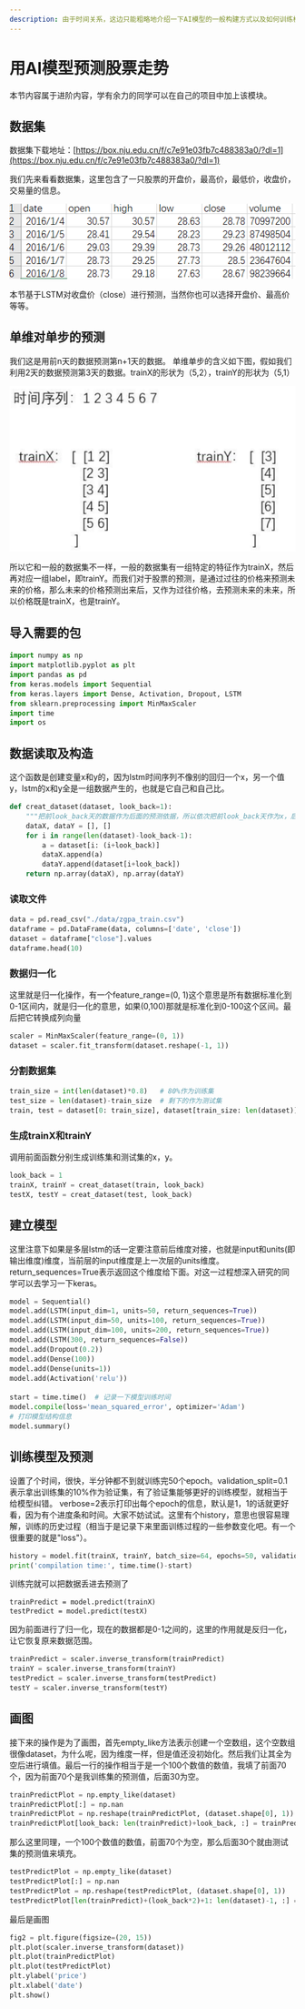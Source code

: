 ```yaml
---
description: 由于时间关系，这边只能粗略地介绍一下AI模型的一般构建方式以及如何训练模型，关于具体的模型信息，以及代码编写方面的问题，还需要大家课后自己去了解。
---
```


# 用AI模型预测股票走势

本节内容属于进阶内容，学有余力的同学可以在自己的项目中加上该模块。

## 数据集&#x20;

数据集下载地址：[https://box.nju.edu.cn/f/c7e91e03fb7c488383a0/?dl=1](https://box.nju.edu.cn/f/c7e91e03fb7c488383a0/?dl=1)

我们先来看看数据集，这里包含了一只股票的开盘价，最高价，最低价，收盘价，交易量的信息。

![](<../.gitbook/assets/image (11).png>)

本节基于LSTM对收盘价（close）进行预测，当然你也可以选择开盘价、最高价等等。

## 单维对单步的预测

我们这是用前n天的数据预测第n+1天的数据。 单维单步的含义如下图，假如我们利用2天的数据预测第3天的数据。trainX的形状为（5,2），trainY的形状为（5,1）

![](<../.gitbook/assets/image (10).png>)

所以它和一般的数据集不一样，一般的数据集有一组特定的特征作为trainX，然后再对应一组label，即trainY。而我们对于股票的预测，是通过过往的价格来预测未来的价格，那么未来的价格预测出来后，又作为过往价格，去预测未来的未来，所以价格既是trainX，也是trainY。

## 导入需要的包

```python
import numpy as np
import matplotlib.pyplot as plt
import pandas as pd
from keras.models import Sequential
from keras.layers import Dense, Activation, Dropout, LSTM
from sklearn.preprocessing import MinMaxScaler
import time
import os
```

## 数据读取及构造

这个函数是创建变量x和y的，因为lstm时间序列不像别的回归一个x，另一个值y，lstm的x和y全是一组数据产生的，也就是它自己和自己比。

```python
def creat_dataset(dataset, look_back=1):
    """把前look_back天的数据作为后面的预测依据，所以依次把前look_back天作为x，后一天作为y"""
    dataX, dataY = [], []
    for i in range(len(dataset)-look_back-1):
        a = dataset[i: (i+look_back)]
        dataX.append(a)
        dataY.append(dataset[i+look_back])
    return np.array(dataX), np.array(dataY)
```

### 读取文件

```python
data = pd.read_csv("./data/zgpa_train.csv")
dataframe = pd.DataFrame(data, columns=['date', 'close'])
dataset = dataframe["close"].values
dataframe.head(10)
```

### 数据归一化

这里就是归一化操作，有一个feature\_range=(0, 1)这个意思是所有数据标准化到0-1区间内，就是归一化的意思，如果(0,100)那就是标准化到0-100这个区间。最后把它转换成列向量

```python
scaler = MinMaxScaler(feature_range=(0, 1))
dataset = scaler.fit_transform(dataset.reshape(-1, 1))
```

### 分割数据集

```python
train_size = int(len(dataset)*0.8)   # 80%作为训练集
test_size = len(dataset)-train_size  # 剩下的作为测试集
train, test = dataset[0: train_size], dataset[train_size: len(dataset)]
```

### 生成trainX和trainY

调用前面函数分别生成训练集和测试集的x，y。

```python
look_back = 1
trainX, trainY = creat_dataset(train, look_back)
testX, testY = creat_dataset(test, look_back)
```

## 建立模型

这里注意下如果是多层lstm的话一定要注意前后维度对接，也就是input和units(即输出维度)维度，当前层的input维度是上一次层的units维度。return\_sequences=True表示返回这个维度给下面。对这一过程想深入研究的同学可以去学习一下keras。

```python
model = Sequential()
model.add(LSTM(input_dim=1, units=50, return_sequences=True))
model.add(LSTM(input_dim=50, units=100, return_sequences=True))
model.add(LSTM(input_dim=100, units=200, return_sequences=True))
model.add(LSTM(300, return_sequences=False))
model.add(Dropout(0.2))
model.add(Dense(100))
model.add(Dense(units=1))
model.add(Activation('relu'))

start = time.time()  # 记录一下模型训练时间
model.compile(loss='mean_squared_error', optimizer='Adam')
# 打印模型结构信息
model.summary()
```

## 训练模型及预测

设置了个时间，很快，半分钟都不到就训练完50个epoch。validation\_split=0.1表示拿出训练集的10%作为验证集，有了验证集能够更好的训练模型，就相当于给模型纠错。 verbose=2表示打印出每个epoch的信息，默认是1，1的话就更好看，因为有个进度条和时间。大家不妨试试。这里有个history，意思也很容易理解，训练的历史过程（相当于是记录下来里面训练过程的一些参数变化吧。有一个很重要的就是"loss"）。&#x20;

```python
history = model.fit(trainX, trainY, batch_size=64, epochs=50, validation_split=0.1, verbose=2)
print('compilation time:', time.time()-start)
```

训练完就可以把数据丢进去预测了

```
trainPredict = model.predict(trainX)
testPredict = model.predict(testX)
```

因为前面进行了归一化，现在的数据都是0-1之间的，这里的作用就是反归一化，让它恢复原来数据范围。

```python
trainPredict = scaler.inverse_transform(trainPredict)
trainY = scaler.inverse_transform(trainY)
testPredict = scaler.inverse_transform(testPredict)
testY = scaler.inverse_transform(testY)
```

## 画图

接下来的操作是为了画图，首先empty\_like方法表示创建一个空数组，这个空数组很像dataset，为什么呢，因为维度一样，但是值还没初始化。然后我们让其全为空后进行填值。最后一行的操作相当于是一个100个数值的数值，我填了前面70个，因为前面70个是我训练集的预测值，后面30为空。&#x20;

```python
trainPredictPlot = np.empty_like(dataset)
trainPredictPlot[:] = np.nan
trainPredictPlot = np.reshape(trainPredictPlot, (dataset.shape[0], 1))
trainPredictPlot[look_back: len(trainPredict)+look_back, :] = trainPredict
```

那么这里同理，一个100个数值的数值，前面70个为空，那么后面30个就由测试集的预测值来填充。

```python
testPredictPlot = np.empty_like(dataset)
testPredictPlot[:] = np.nan
testPredictPlot = np.reshape(testPredictPlot, (dataset.shape[0], 1))
testPredictPlot[len(trainPredict)+(look_back*2)+1: len(dataset)-1, :] = testPredict
```

最后是画图

```python
fig2 = plt.figure(figsize=(20, 15))
plt.plot(scaler.inverse_transform(dataset))
plt.plot(trainPredictPlot)
plt.plot(testPredictPlot)
plt.ylabel('price')
plt.xlabel('date')
plt.show()
```
